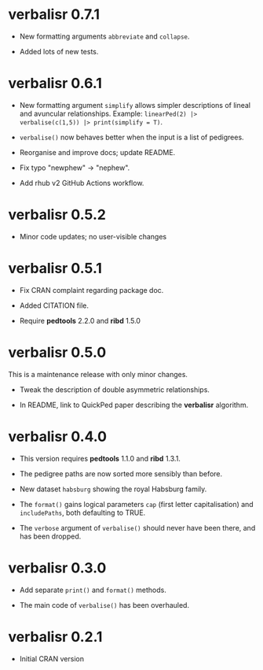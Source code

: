 # verbalisr 0.7.1

* New formatting arguments `abbreviate` and `collapse`.

* Added lots of new tests.


# verbalisr 0.6.1

* New formatting argument `simplify` allows simpler descriptions of lineal and avuncular relationships.
    Example: `linearPed(2) |> verbalise(c(1,5)) |> print(simplify = T)`.

* `verbalise()` now behaves better when the input is a list of pedigrees.

* Reorganise and improve docs; update README.

* Fix typo "newphew" -> "nephew".

* Add rhub v2 GitHub Actions workflow.


# verbalisr 0.5.2

* Minor code updates; no user-visible changes


# verbalisr 0.5.1

* Fix CRAN complaint regarding package doc.

* Added CITATION file.

* Require **pedtools** 2.2.0 and **ribd** 1.5.0


# verbalisr 0.5.0

This is a maintenance release with only minor changes.

* Tweak the description of double asymmetric relationships.

* In README, link to QuickPed paper describing the **verbalisr** algorithm.


# verbalisr 0.4.0

* This version requires **pedtools** 1.1.0 and **ribd** 1.3.1.

* The pedigree paths are now sorted more sensibly than before.

* New dataset `habsburg` showing the royal Habsburg family.

* The `format()` gains logical parameters `cap` (first letter capitalisation) and `includePaths`, both defaulting to TRUE.

* The `verbose` argument of `verbalise()` should never have been there, and has been dropped.


# verbalisr 0.3.0

* Add separate `print()` and `format()` methods.

* The main code of `verbalise()` has been overhauled.


# verbalisr 0.2.1

* Initial CRAN version
